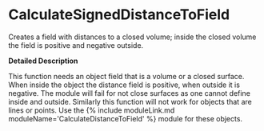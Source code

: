 # CalculateSignedDistanceToField

Creates a field with distances to a closed volume; inside the closed volume the field is positive and negative outside.

**Detailed Description**

This function needs an object field that is a volume or a closed surface. When inside the object the distance field is positive, when outside it is negative. The module will fail for not close surfaces as one cannot define inside and outside. Similarly this function will not work for objects that are lines or points. Use the {% include moduleLink.md moduleName='CalculateDistanceToField' %} module for these objects.
